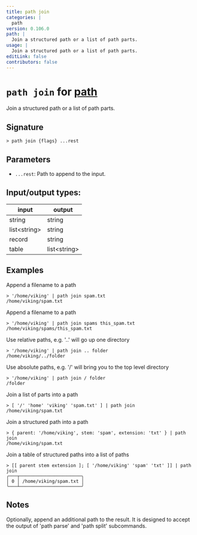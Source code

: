 ```yaml
---
title: path join
categories: |
  path
version: 0.106.0
path: |
  Join a structured path or a list of path parts.
usage: |
  Join a structured path or a list of path parts.
editLink: false
contributors: false
---
```

<!-- This file is automatically generated. Please edit the command in https://github.com/nushell/nushell instead. -->

# `path join` for [path](/commands/categories/path.md)

<div class='command-title'>Join a structured path or a list of path parts.</div>

## Signature

```> path join {flags} ...rest```

## Parameters

 -  `...rest`: Path to append to the input.


## Input/output types:

| input        | output       |
| ------------ | ------------ |
| string       | string       |
| list&lt;string&gt; | string       |
| record       | string       |
| table        | list&lt;string&gt; |
## Examples

Append a filename to a path
```nu
> '/home/viking' | path join spam.txt
/home/viking/spam.txt
```

Append a filename to a path
```nu
> '/home/viking' | path join spams this_spam.txt
/home/viking/spams/this_spam.txt
```

Use relative paths, e.g. '..' will go up one directory
```nu
> '/home/viking' | path join .. folder
/home/viking/../folder
```

Use absolute paths, e.g. '/' will bring you to the top level directory
```nu
> '/home/viking' | path join / folder
/folder
```

Join a list of parts into a path
```nu
> [ '/' 'home' 'viking' 'spam.txt' ] | path join
/home/viking/spam.txt
```

Join a structured path into a path
```nu
> { parent: '/home/viking', stem: 'spam', extension: 'txt' } | path join
/home/viking/spam.txt
```

Join a table of structured paths into a list of paths
```nu
> [[ parent stem extension ]; [ '/home/viking' 'spam' 'txt' ]] | path join
╭───┬───────────────────────╮
│ 0 │ /home/viking/spam.txt │
╰───┴───────────────────────╯

```

## Notes
Optionally, append an additional path to the result. It is designed to accept
the output of 'path parse' and 'path split' subcommands.